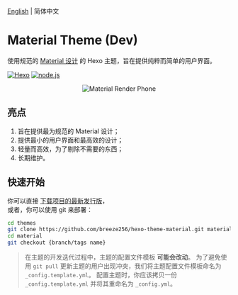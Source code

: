 [English](./README.md) | 简体中文

# Material Theme (Dev)

使用规范的 [Material 设计](https://www.material.io/) 的 Hexo 主题，旨在提供纯粹而简单的用户界面。

<!-- Some badges are here. -->
<p>
<a href="https://hexo.io"><img alt="Hexo" src="https://img.shields.io/badge/hexo-3.0+-0e83cd.svg?style=flat-square"/></a>
<a href="https://nodejs.org/"><img alt="node.js" src="https://img.shields.io/badge/node.js-6.0%2B-43853d.svg?style=flat-square"/></a>
</p>

<!-- Material Phone. -->
<p align="center">
<img src="https://i.loli.net/2017/09/07/59b1367f76fdb.png" alt="Material Render Phone">
</p>

## 亮点

1. 旨在提供最为规范的 Material 设计；
2. 提供最小的用户界面和最高效的设计；
3. 轻量而高效，为了剔除不需要的东西；
4. 长期维护。

## 快速开始

你可以直接 [下载项目的最新发行版](https://github.com/breeze256/hexo-theme-material/releases)，  
或者，你可以使用 git 来部署：

```bash
cd themes
git clone https://github.com/breeze256/hexo-theme-material.git material
cd material
git checkout {branch/tags name}
```

> 在主题的开发迭代过程中，主题的配置文件模板 **可能会改动**。
> 为了避免使用 `git pull` 更新主题的用户出现冲突，我们将主题配置文件模板命名为 `_config.template.yml`。
> 配置主题时，你应该拷贝一份 `_config.template.yml` 并将其重命名为 `_config.yml`。
